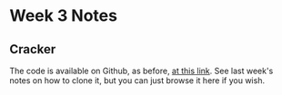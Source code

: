 # Week 3 Notes

## Cracker

The code is available on Github, as before,
[at this link](https://github.com/Oak-Grove-Classical-Academy/cracker). See last
week's notes on how to clone it, but you can just browse it here if you wish.
